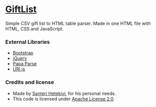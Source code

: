 # [GiftList](https://santerihetekivi.github.io/GiftList/)
Simple CSV gift list to HTML table parser.
Made in one HTML file with HTML, CSS and JavaScript.

### External Libraries
* [Bootstrap](http://getbootstrap.com/)
* [jQuery](https://jquery.com/)
* [Papa Parse](http://papaparse.com/)
* [URI.js](https://medialize.github.io/URI.js/)

### Credits and license

* Made by [Santeri Hetekivi](https://github.com/SanteriHetekivi), for his personal needs.
* This code is licensed under [Apache License 2.0](https://raw.githubusercontent.com/SanteriHetekivi/GiftList/master/LICENSE).